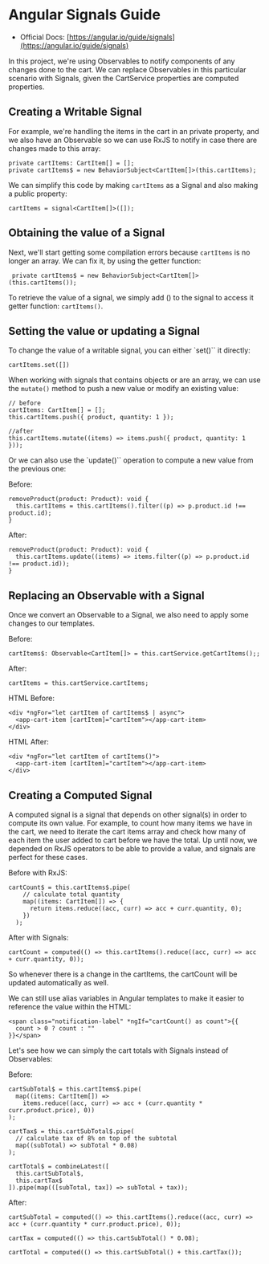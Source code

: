 # Angular Signals Guide

- Official Docs: [https://angular.io/guide/signals](https://angular.io/guide/signals)

In this project, we're using Observables to notify components of any changes done to the cart.
We can replace Observables in this particular scenario with Signals, given the CartService properties are computed properties.

## Creating a Writable Signal

For example, we're handling the items in the cart in an private property, and we also have an Observable so we can use RxJS to notify in case there are changes made to this array:

```
private cartItems: CartItem[] = [];
private cartItems$ = new BehaviorSubject<CartItem[]>(this.cartItems);
```

We can simplify this code by making `cartItems` as a Signal and also making a public property:

```
cartItems = signal<CartItem[]>([]);
```

## Obtaining the value of a Signal

Next, we'll start getting some compilation errors because `cartItems` is no longer an array. We can fix it, by using the getter function:

```
 private cartItems$ = new BehaviorSubject<CartItem[]>(this.cartItems());
```

To retrieve the value of a signal, we simply add () to the signal to access it getter function: `cartItems()`.

## Setting the value or updating a Signal

To change the value of a writable signal, you can either `set()`` it directly:

```
cartItems.set([])
```

When working with signals that contains objects or are an array, we can use the `mutate()` method to push a new value or modify an existing value:

```
// before
cartItems: CartItem[] = [];
this.cartItems.push({ product, quantity: 1 });

//after
this.cartItems.mutate((items) => items.push({ product, quantity: 1 }));
```

Or we can also use the `update()`` operation to compute a new value from the previous one:

Before:

```
removeProduct(product: Product): void {
  this.cartItems = this.cartItems().filter((p) => p.product.id !== product.id);
}
```

After:

```
removeProduct(product: Product): void {
  this.cartItems.update((items) => items.filter((p) => p.product.id !== product.id));
}
```

## Replacing an Observable with a Signal

Once we convert an Observable to a Signal, we also need to apply some changes to our templates.

Before:

```
cartItems$: Observable<CartItem[]> = this.cartService.getCartItems();;
```

After:

```
cartItems = this.cartService.cartItems;
```

HTML Before:

```
<div *ngFor="let cartItem of cartItems$ | async">
  <app-cart-item [cartItem]="cartItem"></app-cart-item>
</div>
```

HTML After:

```
<div *ngFor="let cartItem of cartItems()">
  <app-cart-item [cartItem]="cartItem"></app-cart-item>
</div>
```

## Creating a Computed Signal

A computed signal is a signal that depends on other signal(s) in order to compute its own value.
For example, to count how many items we have in the cart, we need to iterate the cart items array and check how many of each item the user added to cart before we have the total. Up until now, we depended on RxJS operators to be able to provide a value, and signals are perfect for these cases.

Before with RxJS:

```
cartCount$ = this.cartItems$.pipe(
    // calculate total quantity
    map((items: CartItem[]) => {
      return items.reduce((acc, curr) => acc + curr.quantity, 0);
    })
  );
```

After with Signals:

```
cartCount = computed(() => this.cartItems().reduce((acc, curr) => acc + curr.quantity, 0));
```

So whenever there is a change in the cartItems, the cartCount will be updated automatically as well.

We can still use alias variables in Angular templates to make it easier to reference the value within the HTML:

```
<span class="notification-label" *ngIf="cartCount() as count">{{
  count > 0 ? count : ""
}}</span>
```

Let's see how we can simply the cart totals with Signals instead of Observables:

Before:

```
cartSubTotal$ = this.cartItems$.pipe(
  map((items: CartItem[]) =>
    items.reduce((acc, curr) => acc + (curr.quantity * curr.product.price), 0))
);

cartTax$ = this.cartSubTotal$.pipe(
  // calculate tax of 8% on top of the subtotal
  map((subTotal) => subTotal * 0.08)
);

cartTotal$ = combineLatest([
  this.cartSubTotal$,
  this.cartTax$
]).pipe(map(([subTotal, tax]) => subTotal + tax));
```

After:

```
cartSubTotal = computed(() => this.cartItems().reduce((acc, curr) => acc + (curr.quantity * curr.product.price), 0));

cartTax = computed(() => this.cartSubTotal() * 0.08);

cartTotal = computed(() => this.cartSubTotal() + this.cartTax());
```
